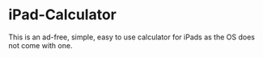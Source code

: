 # iPad-Calculator

This is an ad-free, simple, easy to use calculator for iPads as the OS does not come with one.

